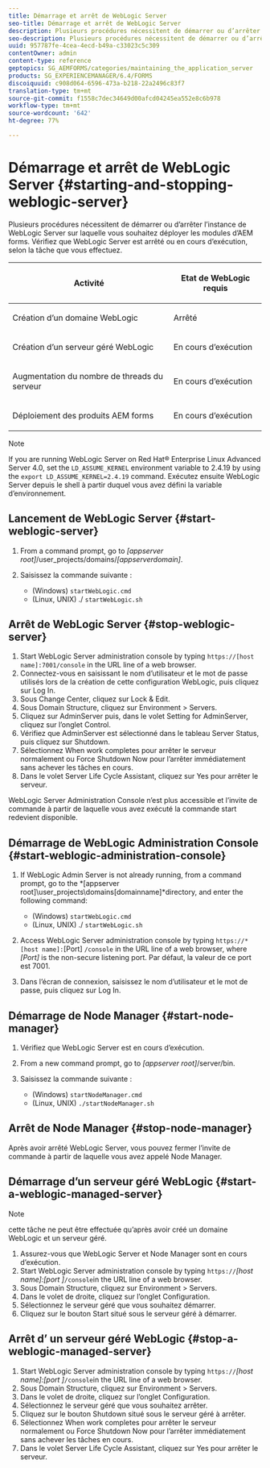 ```yaml
---
title: Démarrage et arrêt de WebLogic Server
seo-title: Démarrage et arrêt de WebLogic Server
description: Plusieurs procédures nécessitent de démarrer ou d’arrêter l’instance de WebLogic Server sur laquelle vous souhaitez déployer les modules d’AEM forms. Ce document explique le démarrage et l’arrêt de WebLogic Server.
seo-description: Plusieurs procédures nécessitent de démarrer ou d’arrêter l’instance de WebLogic Server sur laquelle vous souhaitez déployer les modules d’AEM forms. Ce document explique le démarrage et l’arrêt de WebLogic Server.
uuid: 957787fe-4cea-4ecd-b49a-c33023c5c309
contentOwner: admin
content-type: reference
geptopics: SG_AEMFORMS/categories/maintaining_the_application_server
products: SG_EXPERIENCEMANAGER/6.4/FORMS
discoiquuid: c908d064-6596-473a-b218-22a2496c83f7
translation-type: tm+mt
source-git-commit: f1558c7dec34649d00afcd04245ea552e8c6b978
workflow-type: tm+mt
source-wordcount: '642'
ht-degree: 77%

---
```



# Démarrage et arrêt de WebLogic Server {#starting-and-stopping-weblogic-server}

Plusieurs procédures nécessitent de démarrer ou d’arrêter l’instance de WebLogic Server sur laquelle vous souhaitez déployer les modules d’AEM forms. Vérifiez que WebLogic Server est arrêté ou en cours d’exécution, selon la tâche que vous effectuez.

<table> 
 <thead> 
  <tr> 
   <th><p>Activité</p></th> 
   <th><p>Etat de WebLogic requis</p></th> 
  </tr> 
 </thead> 
 <tbody>
  <tr> 
   <td><p>Création d’un domaine WebLogic</p></td> 
   <td><p>Arrêté</p></td> 
  </tr> 
  <tr> 
   <td><p>Création d’un serveur géré WebLogic</p></td> 
   <td><p>En cours d’exécution</p></td> 
  </tr> 
  <tr> 
   <td><p>Augmentation du nombre de threads du serveur</p></td> 
   <td><p>En cours d’exécution</p></td> 
  </tr> 
  <tr> 
   <td><p>Déploiement des produits AEM forms</p></td> 
   <td><p>En cours d’exécution</p></td> 
  </tr> 
 </tbody> 
</table>

>[!NOTE]
>
>If you are running WebLogic Server on Red Hat® Enterprise Linux Advanced Server 4.0, set the `LD_ASSUME_KERNEL` environment variable to 2.4.19 by using the `export LD_ASSUME_KERNEL=2.4.19` command. Exécutez ensuite WebLogic Server depuis le shell à partir duquel vous avez défini la variable d’environnement.

## Lancement de WebLogic Server {#start-weblogic-server}

1. From a command prompt, go to *[appserver root]*/user_projects/domains/*[appserverdomain]*.
1. Saisissez la commande suivante :

   * (Windows) `startWebLogic.cmd`
   * (Linux, UNIX) ./ `startWebLogic.sh`

## Arrêt de WebLogic Server {#stop-weblogic-server}

1. Start WebLogic Server administration console by typing `https://[host name]:7001/console` in the URL line of a web browser.
1. Connectez-vous en saisissant le nom d’utilisateur et le mot de passe utilisés lors de la création de cette configuration WebLogic, puis cliquez sur Log In.
1. Sous Change Center, cliquez sur Lock &amp; Edit.
1. Sous Domain Structure, cliquez sur Environment > Servers.
1. Cliquez sur AdminServer puis, dans le volet Setting for AdminServer, cliquez sur l’onglet Control.
1. Vérifiez que AdminServer est sélectionné dans le tableau Server Status, puis cliquez sur Shutdown.
1. Sélectionnez When work completes pour arrêter le serveur normalement ou Force Shutdown Now pour l’arrêter immédiatement sans achever les tâches en cours.
1. Dans le volet Server Life Cycle Assistant, cliquez sur Yes pour arrêter le serveur.

WebLogic Server Administration Console n’est plus accessible et l’invite de commande à partir de laquelle vous avez exécuté la commande start redevient disponible.

## Démarrage de WebLogic Administration Console {#start-weblogic-administration-console}

1. If WebLogic Admin Server is not already running, from a command prompt, go to the *[appserver root]\user_projects\domains\[domainname]*directory, and enter the following command:

   * (Windows) `startWebLogic.cmd`
   * (Linux, UNIX) ./ `startWebLogic.sh`

1. Access WebLogic Server administration console by typing `https://*[host name]:`[Port] `/console` in the URL line of a web browser, where *[Port]* is the non-secure listening port. Par défaut, la valeur de ce port est 7001.
1. Dans l’écran de connexion, saisissez le nom d’utilisateur et le mot de passe, puis cliquez sur Log In.

## Démarrage de Node Manager {#start-node-manager}

1. Vérifiez que WebLogic Server est en cours d’exécution.
1. From a new command prompt, go to *[appserver root]*/server/bin.
1. Saisissez la commande suivante :

   * (Windows) `startNodeManager.cmd`
   * (Linux, UNIX) `./startNodeManager.sh`

## Arrêt de Node Manager {#stop-node-manager}

Après avoir arrêté WebLogic Server, vous pouvez fermer l’invite de commande à partir de laquelle vous avez appelé Node Manager.

## Démarrage d’un serveur géré WebLogic {#start-a-weblogic-managed-server}

>[!NOTE]
>
>cette tâche ne peut être effectuée qu’après avoir créé un domaine WebLogic et un serveur géré.

1. Assurez-vous que WebLogic Server et Node Manager sont en cours d’exécution.
1. Start WebLogic Server administration console by typing `https://`*[host name]:[port ]*`/console`in the URL line of a web browser.
1. Sous Domain Structure, cliquez sur Environment > Servers.
1. Dans le volet de droite, cliquez sur l’onglet Configuration.
1. Sélectionnez le serveur géré que vous souhaitez démarrer.
1. Cliquez sur le bouton Start situé sous le serveur géré à démarrer.

## Arrêt d’ un serveur géré WebLogic {#stop-a-weblogic-managed-server}

1. Start WebLogic Server administration console by typing `https://`*[host name]:[port ]*`/console`in the URL line of a web browser.
1. Sous Domain Structure, cliquez sur Environment > Servers.
1. Dans le volet de droite, cliquez sur l’onglet Configuration.
1. Sélectionnez le serveur géré que vous souhaitez arrêter.
1. Cliquez sur le bouton Shutdown situé sous le serveur géré à arrêter.
1. Sélectionnez When work completes pour arrêter le serveur normalement ou Force Shutdown Now pour l’arrêter immédiatement sans achever les tâches en cours.
1. Dans le volet Server Life Cycle Assistant, cliquez sur Yes pour arrêter le serveur.

